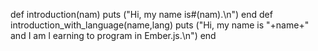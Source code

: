 def introduction(nam)
puts ("Hi, my name is#(nam).\n")
end
def introduction_with_language(name,lang)
puts ("Hi, my name is "+name+" and I am l
earning to program in Ember.js.\n")
end
